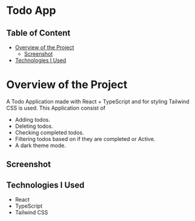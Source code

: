 # Todo App

## Table of Content

 * [Overview of the Project](#overview-of-the-project)
      * [Screenshot](#screenshot)
 * [Technologies I Used](#technologies-i-used)
 
# Overview of the Project

A Todo Application made with React + TypeScript and for styling Tailwind CSS is used. This Application consist of 
* Adding todos.
* Deleting todos.
* Checking completed todos.
*  Filtering todos based on if they are completed or Active.
*  A dark theme mode.

## Screenshot


## Technologies I Used

* React
* TypeScript
* Tailwind CSS
